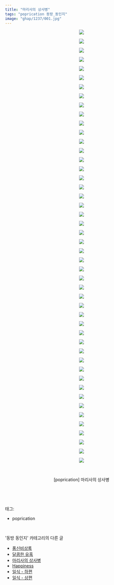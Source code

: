 ```yaml
---
title: "마리사의 상사병"
tags: "poprication 동방_동인지"
image: "ghap/1237/001.jpg"
---
```

<div class="article">
<p style="text-align: center; clear: none; float: none;"><img src="{{ site.nasurl }}/ghap/1237/001.jpg"/></p>
<p style="text-align: center; clear: none; float: none;"><img src="{{ site.nasurl }}/ghap/1237/002.jpg"/></p>
<p style="text-align: center; clear: none; float: none;"><img src="{{ site.nasurl }}/ghap/1237/003.jpg"/></p>
<p style="text-align: center; clear: none; float: none;"><img src="{{ site.nasurl }}/ghap/1237/004.jpg"/></p>
<p style="text-align: center; clear: none; float: none;"><img src="{{ site.nasurl }}/ghap/1237/005.jpg"/></p>
<p style="text-align: center; clear: none; float: none;"><img src="{{ site.nasurl }}/ghap/1237/006.jpg"/></p>
<p style="text-align: center; clear: none; float: none;"><img src="{{ site.nasurl }}/ghap/1237/007.jpg"/></p>
<p style="text-align: center; clear: none; float: none;"><img src="{{ site.nasurl }}/ghap/1237/008.jpg"/></p>
<p style="text-align: center; clear: none; float: none;"><img src="{{ site.nasurl }}/ghap/1237/009.jpg"/></p>
<p style="text-align: center; clear: none; float: none;"><img src="{{ site.nasurl }}/ghap/1237/010.jpg"/></p>
<p style="text-align: center; clear: none; float: none;"><img src="{{ site.nasurl }}/ghap/1237/011.jpg"/></p>
<p style="text-align: center; clear: none; float: none;"><img src="{{ site.nasurl }}/ghap/1237/012.jpg"/></p>
<p style="text-align: center; clear: none; float: none;"><img src="{{ site.nasurl }}/ghap/1237/013.jpg"/></p>
<p style="text-align: center; clear: none; float: none;"><img src="{{ site.nasurl }}/ghap/1237/014.jpg"/></p>
<p style="text-align: center; clear: none; float: none;"><img src="{{ site.nasurl }}/ghap/1237/015.jpg"/></p>
<p style="text-align: center; clear: none; float: none;"><img src="{{ site.nasurl }}/ghap/1237/016.jpg"/></p>
<p style="text-align: center; clear: none; float: none;"><img src="{{ site.nasurl }}/ghap/1237/017.jpg"/></p>
<p style="text-align: center; clear: none; float: none;"><img src="{{ site.nasurl }}/ghap/1237/018.jpg"/></p>
<p style="text-align: center; clear: none; float: none;"><img src="{{ site.nasurl }}/ghap/1237/019.jpg"/></p>
<p style="text-align: center; clear: none; float: none;"><img src="{{ site.nasurl }}/ghap/1237/020.jpg"/></p>
<p style="text-align: center; clear: none; float: none;"><img src="{{ site.nasurl }}/ghap/1237/021.jpg"/></p>
<p style="text-align: center; clear: none; float: none;"><img src="{{ site.nasurl }}/ghap/1237/022.jpg"/></p>
<p style="text-align: center; clear: none; float: none;"><img src="{{ site.nasurl }}/ghap/1237/023.jpg"/></p>
<p style="text-align: center; clear: none; float: none;"><img src="{{ site.nasurl }}/ghap/1237/024.jpg"/></p>
<p style="text-align: center; clear: none; float: none;"><img src="{{ site.nasurl }}/ghap/1237/025.jpg"/></p>
<p style="text-align: center; clear: none; float: none;"><img src="{{ site.nasurl }}/ghap/1237/026.jpg"/></p>
<p style="text-align: center; clear: none; float: none;"><img src="{{ site.nasurl }}/ghap/1237/027.jpg"/></p>
<p style="text-align: center; clear: none; float: none;"><img src="{{ site.nasurl }}/ghap/1237/028.jpg"/></p>
<p style="text-align: center; clear: none; float: none;"><img src="{{ site.nasurl }}/ghap/1237/029.jpg"/></p>
<p style="text-align: center; clear: none; float: none;"><img src="{{ site.nasurl }}/ghap/1237/030.jpg"/></p>
<p style="text-align: center; clear: none; float: none;"><img src="{{ site.nasurl }}/ghap/1237/031.jpg"/></p>
<p style="text-align: center; clear: none; float: none;"><img src="{{ site.nasurl }}/ghap/1237/032.jpg"/></p>
<p style="text-align: center; clear: none; float: none;"><img src="{{ site.nasurl }}/ghap/1237/033.jpg"/></p>
<p style="text-align: center; clear: none; float: none;"><img src="{{ site.nasurl }}/ghap/1237/034.jpg"/></p>
<p style="text-align: center; clear: none; float: none;"><img src="{{ site.nasurl }}/ghap/1237/035.jpg"/></p>
<p style="text-align: center; clear: none; float: none;"><img src="{{ site.nasurl }}/ghap/1237/036.jpg"/></p>
<p style="text-align: center; clear: none; float: none;"><img src="{{ site.nasurl }}/ghap/1237/037.jpg"/></p>
<p style="text-align: center; clear: none; float: none;"><img src="{{ site.nasurl }}/ghap/1237/038.jpg"/></p>
<p style="text-align: center; clear: none; float: none;"><img src="{{ site.nasurl }}/ghap/1237/039.jpg"/></p>
<p style="text-align: center; clear: none; float: none;"><img src="{{ site.nasurl }}/ghap/1237/040.jpg"/></p>
<p style="text-align: center; clear: none; float: none;"><img src="{{ site.nasurl }}/ghap/1237/041.jpg"/></p>
<p style="text-align: center; clear: none; float: none;"><img src="{{ site.nasurl }}/ghap/1237/042.jpg"/></p>
<p style="text-align: center; clear: none; float: none;"><img src="{{ site.nasurl }}/ghap/1237/043.jpg"/></p>
<p style="text-align: center; clear: none; float: none;"><img src="{{ site.nasurl }}/ghap/1237/044.jpg"/></p>
<p style="text-align: center; clear: none; float: none;"><img src="{{ site.nasurl }}/ghap/1237/045.jpg"/></p>
<p style="text-align: center; clear: none; float: none;"><img src="{{ site.nasurl }}/ghap/1237/046.jpg"/></p>
<p style="text-align: center; clear: none; float: none;"><img src="{{ site.nasurl }}/ghap/1237/047.jpg"/></p>
<p style="text-align: center; clear: none; float: none;"><img src="{{ site.nasurl }}/ghap/1237/048.jpg"/></p>
<p style="text-align: center; clear: none; float: none;"><br/></p>
<p style="text-align: center; clear: none; float: none;">[poprication] 마리사의 상사병</p>
<p><br/></p>
</div><br/>
<div class="tagTrail">
<p>태그: </p>
<ul>
<li>poprication</li>
</ul>
</div><br/>
<div class="another">
<p>'동방 동인지' 카테고리의 다른 글</p>
<ul>
<li><a href="/2016-07-30-ghap_1240">풍신비상록</a></li>
<li><a href="/2016-07-30-ghap_1238">달콤한 유혹</a></li>
<li><a href="/2016-07-30-ghap_1237">마리사의 상사병</a></li>
<li><a href="/2016-07-30-ghap_1236">Happiness</a></li>
<li><a href="/2016-07-30-ghap_1235">일식 - 하편</a></li>
<li><a href="/2016-07-30-ghap_1234">일식 - 상편</a></li>
</ul>
</div><br/>
<div class="cb_module cb_fluid">
<div class="cb_wrt cb_profile">
</div><!-- commentList close -->
</div><br/>
